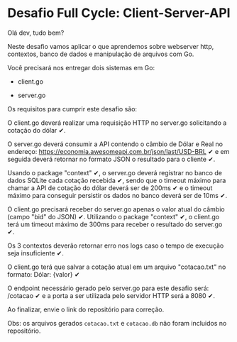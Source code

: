 # Desafio Full Cycle: Client-Server-API

Olá dev, tudo bem?

Neste desafio vamos aplicar o que aprendemos sobre webserver http, contextos,
banco de dados e manipulação de arquivos com Go.

Você precisará nos entregar dois sistemas em Go:

- client.go

- server.go

Os requisitos para cumprir este desafio são:

O client.go deverá realizar uma requisição HTTP no server.go solicitando a cotação do dólar ✔.

O server.go deverá consumir a API contendo o câmbio de Dólar e Real no endereço: https://economia.awesomeapi.com.br/json/last/USD-BRL  ✔ e em seguida deverá retornar no formato JSON o resultado para o cliente ✔.

Usando o package "context" ✔, o server.go deverá registrar no banco de dados SQLite cada cotação recebida ✔, sendo que o timeout máximo para chamar a API de cotação do dólar deverá ser de 200ms ✔ e o timeout máximo para conseguir persistir os dados no banco deverá ser de 10ms ✔.

O client.go precisará receber do server.go apenas o valor atual do câmbio (campo "bid" do JSON) ✔. Utilizando o package "context" ✔, o client.go terá um timeout máximo de 300ms para receber o resultado do server.go ✔.

Os 3 contextos deverão retornar erro nos logs caso o tempo de execução seja insuficiente ✔.

O client.go terá que salvar a cotação atual em um arquivo "cotacao.txt" no formato: Dólar: {valor} ✔

O endpoint necessário gerado pelo server.go para este desafio será: /cotacao ✔ e a porta a ser utilizada pelo servidor HTTP será a 8080 ✔.

Ao finalizar, envie o link do repositório para correção.

Obs: os arquivos gerados `cotacao.txt` e `cotacao.db` não foram incluidos no repositório.